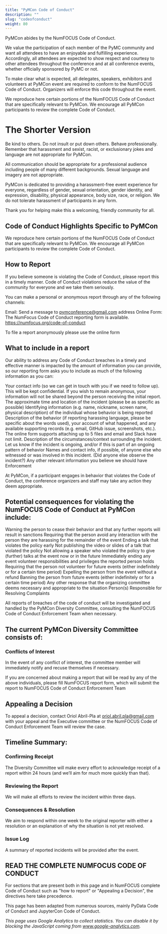 ```yaml
---
title: "PyMCon Code of Conduct"
description: ""
slug: "codeofconduct"
weight: 80
---
```


PyMCon abides by the NumFOCUS Code of Conduct.

We value the participation of each member of the PyMC community and want all attendees to have an enjoyable and fulfilling experience. Accordingly, all attendees are expected to show respect and courtesy to other attendees throughout the conference and at all conference events, whether officially sponsored by PyMC or not.

To make clear what is expected, all delegates, speakers, exhibitors and volunteers at PyMCon event are required to conform to the NumFOCUS Code of Conduct. Organizers will enforce this code throughout the event.

We reproduce here certain portions of the NumFOCUS Code of Conduct that are specifically relevant to PyMCon. We encourage all PyMCon participants to review the complete Code of Conduct.

# The Shorter Version

Be kind to others. Do not insult or put down others. Behave professionally. Remember that harassment and sexist, racist, or exclusionary jokes and language are not appropriate for PyMCon.

All communication should be appropriate for a professional audience including people of many different backgrounds. Sexual language and imagery are not appropriate.

PyMCon is dedicated to providing a harassment-free event experience for everyone, regardless of gender, sexual orientation, gender identity, and expression, disability, physical appearance, body size, race, or religion. We do not tolerate harassment of participants in any form.

Thank you for helping make this a welcoming, friendly community for all.

## Code of Conduct Highlights Specific to PyMCon

We reproduce here certain portions of the NumFOCUS Code of Conduct that are specifically relevant to PyMCon. We encourage all PyMCon participants to review the complete Code of Conduct.

## How to Report

If you believe someone is violating the Code of Conduct, please report this in a timely manner. Code of Conduct violations reduce the value of the community for everyone and we take them seriously.

You can make a personal or anonymous report through any of the following channels:

Email: Send a message to pymconference@gmail.com address
Online Form: The NumFocus Code of Conduct reporting form is available. https://numfocus.org/code-of-conduct

To file a report anonymously please use the online form

## What to include in a report

Our ability to address any Code of Conduct breaches in a timely and effective manner is impacted by the amount of information you can provide, so our reporting form asks you to include as much of the following information as you can:

Your contact info (so we can get in touch with you if we need to follow up). This will be kept confidential. If you wish to remain anonymous, your information will not be shared beyond the person receiving the initial report.
The approximate time and location of the incident (please be as specific as possible)
Identifying information (e.g. name, nickname, screen name, physical description) of the individual whose behavior is being reported
Description of the behavior (if reporting harassing language, please be specific about the words used), your account of what happened, and any available supporting records (e.g. email, GitHub issue, screenshots, etc.). The online form supports attaching up to 5 files and email and Slack have not limit.
Description of the circumstances/context surrounding the incident. Let us know if the incident is ongoing, and/or if this is part of an ongoing pattern of behavior
Names and contact info, if possible, of anyone else who witnessed or was involved in this incident. (Did anyone else observe the incident?)
Any other relevant information you believe we should have
Enforcement

At PyMCon, if a participant engages in behavior that violates the Code of Conduct, the conference organizers and staff may take any action they deem appropriate.

## Potential consequences for violating the NumFOCUS Code of Conduct at PyMCon include:

Warning the person to cease their behavior and that any further reports will result in sanctions
Requiring that the person avoid any interaction with the person they are harassing for the remainder of the event
Ending a talk that violates the policy early
Not publishing the video or slides of a talk that violated the policy
Not allowing a speaker who violated the policy to give (further) talks at the event now or in the future
Immediately ending any event volunteer responsibilities and privileges the reported person holds
Requiring that the person not volunteer for future events (either indefinitely or for a certain time period)
Expelling the person from the event without a refund
Banning the person from future events (either indefinitely or for a certain time period)
Any other response that the organizing committee deems necessary and appropriate to the situation
Person(s) Responsible for Resolving Complaints

All reports of breaches of the code of conduct will be investigated and handled by the PyMCon Diversity Committee, consulting the NumFOCUS Code of Conduct Enforcement Team when necessary.

## The current PyMCon Diversity Committee consists of:

### Conflicts of Interest

In the event of any conflict of interest, the committee member will immediately notify and recuse themselves if necessary.

If you are concerned about making a report that will be read by any of the above individuals, please fill NumFOCUS report form, which will submit the report to NumFOCUS Code of Conduct Enforcement Team

## Appealing a Decision

To appeal a decision, contact Oriol Abril-Pla at oriol.abril.pla@gmail.com with your appeal and the Executive committee or the NumFOCUS Code of Conduct Enforcement Team will review the case.

## Timeline Summary:

### Confirming Receipt

The Diversity Committee will make every effort to acknowledge receipt of a report within 24 hours (and we’ll aim for much more quickly than that).

### Reviewing the Report

We will make all efforts to review the incident within three days.

### Consequences & Resolution

We aim to respond within one week to the original reporter with either a resolution or an explanation of why the situation is not yet resolved.

### Issue Log

A summary of reported incidents will be provided after the event.

## READ THE COMPLETE NUMFOCUS CODE OF CONDUCT

For sections that are present both in this page and in NumFOCUS complete Code of Conduct such as "how to report" or "Appealing a Decision", the directives here take precedence.

This page has been adapted from numerous sources, mainly PyData Code of Conduct and JupyterCon Code of Conduct.

_This page uses Google Analytics to collect statistics. You can disable it by blocking the JavaScript coming from www.google-analytics.com._